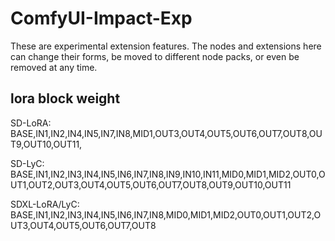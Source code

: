 # ComfyUI-Impact-Exp
These are experimental extension features. The nodes and extensions here can change their forms, be moved to different node packs, or even be removed at any time.


## lora block weight

SD-LoRA:
BASE,IN1,IN2,IN4,IN5,IN7,IN8,MID1,OUT3,OUT4,OUT5,OUT6,OUT7,OUT8,OUT9,OUT10,OUT11,

SD-LyC:
BASE,IN1,IN2,IN3,IN4,IN5,IN6,IN7,IN8,IN9,IN10,IN11,MID0,MID1,MID2,OUT0,OUT1,OUT2,OUT3,OUT4,OUT5,OUT6,OUT7,OUT8,OUT9,OUT10,OUT11

SDXL-LoRA/LyC:
BASE,IN1,IN2,IN3,IN4,IN5,IN6,IN7,IN8,MID0,MID1,MID2,OUT0,OUT1,OUT2,OUT3,OUT4,OUT5,OUT6,OUT7,OUT8
